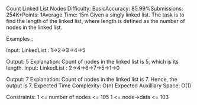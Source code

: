 Count Linked List Nodes
Difficulty: BasicAccuracy: 85.99%Submissions: 254K+Points: 1Average Time: 15m
Given a singly linked list. The task is to find the length of the linked list, where length is defined as the number of nodes in the linked list.

Examples :

Input: LinkedList : 1->2->3->4->5

Output: 5
Explanation: Count of nodes in the linked list is 5, which is its length.
Input: LinkedList : 2->4->6->7->5->1->0
 
Output: 7
Explanation: Count of nodes in the linked list is 7. Hence, the output is 7.
Expected Time Complexity: O(n)
Expected Auxilliary Space: O(1)

Constraints:
1 <= number of nodes <= 105
1 <= node->data <= 103
